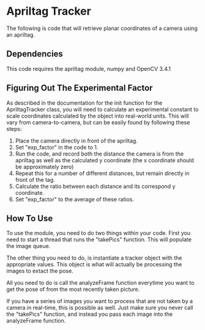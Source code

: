 # Apriltag Tracker

The following is code that will retrieve planar coordinates of a camera using an apriltag.

## Dependencies

This code requires the apriltag module, numpy and OpenCV 3.4.1


## Figuring Out The Experimental Factor

As described in the documentation for the init function for the ApriltagTracker class, you will need to
calculate an experimental constant to scale coordinates calculated by the object into real-world units. This
will vary from camera-to-camera, but can be easily found by following these steps:

1. Place the camera directly in front of the apriltag.
2. Set "exp_factor" in the code to 1.
3. Run the code, and record both the distance the camera is from the apriltag as well as the calculated y coordinate
(the x coordinate should be approximately zero)
4. Repeat this for a number of different distances, but remain directly in front of the tag.
5. Calculate the ratio between each distance and its correspond y coordinate. 
6. Set "exp_factor" to the average of these ratios.

## How To Use

To use the module, you need to do two things within your code. First you need to 
start a thread that runs the "takePics" function. This will populate the image queue.

The other thing you need to do, is instantiate a tracker object with the appropriate values. This object is what
will actually be processing the images to extact the pose.

All you need to do is call the analyzeFrame function everytime you want to get the pose of from the most
recently taken picture. 

If you have a series of images you want to process that are not taken by a camera in real-time, this is possible as well. 
Just make sure you never call the "takePics" function, and instead you pass each image into the 
analyzeFrame function.